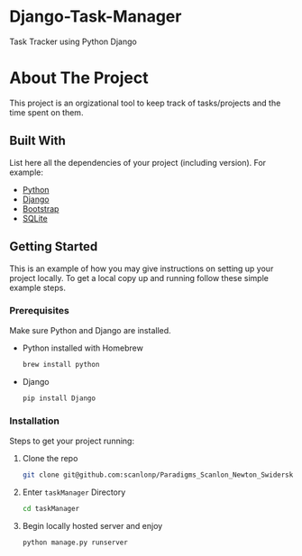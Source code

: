 # Django-Task-Manager
Task Tracker using Python Django

# About The Project

This project is an orgizational tool to keep track of tasks/projects and the time spent on them.

## Built With
List here all the dependencies of your project (including version). For example:

* [Python](https://www.python.org/)
* [Django](https://www.djangoproject.com/)
* [Bootstrap](https://getbootstrap.com)
* [SQLite](https://www.sqlite.org)



## Getting Started

This is an example of how you may give instructions on setting up your project locally.
To get a local copy up and running follow these simple example steps.

### Prerequisites

Make sure Python and Django are installed.
* Python installed with Homebrew
  ```sh
  brew install python
  ```
* Django
  ```sh
  pip install Django
  ```

### Installation

Steps to get your project running:
1. Clone the repo
   ```sh
   git clone git@github.com:scanlonp/Paradigms_Scanlon_Newton_Swiderski.git
   ```
3. Enter `taskManager` Directory
   ```sh
   cd taskManager
   ```
4. Begin locally hosted server and enjoy
   ```sh
   python manage.py runserver
   ```
